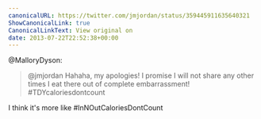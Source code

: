```yaml
---
canonicalURL: https://twitter.com/jmjordan/status/359445911635640321
ShowCanonicalLink: true
CanonicalLinkText: View original on
date: 2013-07-22T22:52:38+00:00
---
```

@MalloryDyson:

> @jmjordan Hahaha, my apologies! I promise I will not share any other times I eat there out of complete embarrassment! #TDYcaloriesdontcount

I think it's more like #InNOutCaloriesDontCount